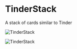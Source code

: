 # TinderStack
A stack of cards similar to Tinder

![TinderStack](https://raw.githubusercontent.com/lawloretienne/TinderStack/master/images/TinderStack_Screenshot.png)

![TinderStack](https://raw.githubusercontent.com/lawloretienne/TinderStack/master/videos/TinderStack_Screencast.png)
